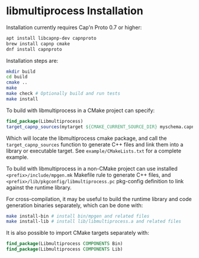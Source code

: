 # libmultiprocess Installation

Installation currently requires Cap'n Proto 0.7 or higher:

```sh
apt install libcapnp-dev capnproto
brew install capnp cmake
dnf install capnproto
```

Installation steps are:

```sh
mkdir build
cd build
cmake ..
make
make check # Optionally build and run tests
make install
```

To build with libmultiprocess in a CMake project can specify:

```cmake
find_package(Libmultiprocess)
target_capnp_sources(mytarget ${CMAKE_CURRENT_SOURCE_DIR} myschema.capnp)
```

Which will locate the libmultiprocess cmake package, and call the
`target_capnp_sources` function to generate C++ files and link them into a
library or executable target. See `example/CMakeLists.txt` for a complete
example.

To build with libmultiprocess in a non-CMake project can use installed
`<prefix>/include/mpgen.mk` Makefile rule to generate C++ files, and
`<prefix>/lib/pkgconfig/libmultiprocess.pc` pkg-config definition to link
against the runtime library.

For cross-compilation, it may be useful to build the runtime library and code
generation binaries separately, which can be done with:

```sh
make install-bin # install bin/mpgen and related files
make install-lib # install lib/libmultiprocess.a and related files
```

It is also possible to import CMake targets separately with:

```cmake
find_package(Libmultiprocess COMPONENTS Bin)
find_package(Libmultiprocess COMPONENTS Lib)
```
